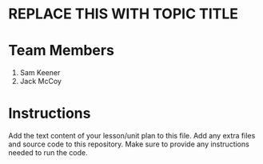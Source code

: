 # REPLACE THIS WITH TOPIC TITLE
# Team Members
1. Sam Keener
2. Jack McCoy

# Instructions
Add the text content of your lesson/unit plan to this file. Add any extra files and source code to this repository. Make sure to provide any instructions needed to run the code.

